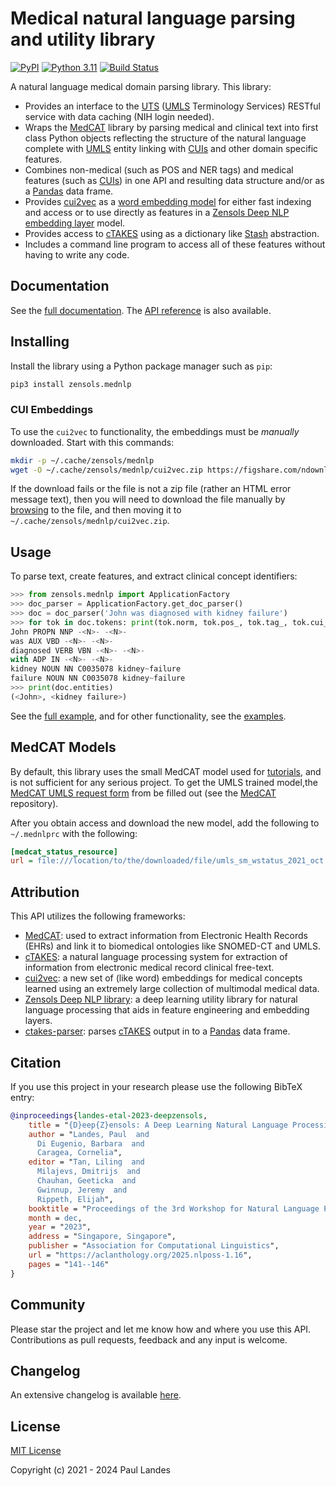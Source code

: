 # Medical natural language parsing and utility library

[![PyPI][pypi-badge]][pypi-link]
[![Python 3.11][python311-badge]][python311-link]
[![Build Status][build-badge]][build-link]

A natural language medical domain parsing library.  This library:

- Provides an interface to the [UTS] ([UMLS] Terminology Services) RESTful
  service with data caching (NIH login needed).
- Wraps the [MedCAT] library by parsing medical and clinical text into first
  class Python objects reflecting the structure of the natural language
  complete with [UMLS] entity linking with [CUIs] and other domain specific
  features.
- Combines non-medical (such as POS and NER tags) and medical features (such as
  [CUIs]) in one API and resulting data structure and/or as a [Pandas] data
  frame.
- Provides [cui2vec] as a [word embedding model] for either fast indexing and
  access or to use directly as features in a [Zensols Deep NLP embedding layer]
  model.
- Provides access to [cTAKES] using as a dictionary like [Stash] abstraction.
- Includes a command line program to access all of these features without
  having to write any code.


## Documentation

See the [full documentation](https://plandes.github.io/mednlp/index.html).
The [API reference](https://plandes.github.io/mednlp/api.html) is also
available.


## Installing

Install the library using a Python package manager such as `pip`:
```bash
pip3 install zensols.mednlp
```

### CUI Embeddings

To use the `cui2vec` to functionality, the embeddings must be *manually*
downloaded.  Start with this commands:
```bash
mkdir -p ~/.cache/zensols/mednlp
wget -O ~/.cache/zensols/mednlp/cui2vec.zip https://figshare.com/ndownloader/files/10959626?private_link=00d69861786cd0156d81
```
If the download fails or the file is not a zip file (rather an HTML error
message text), then you will need to download the file manually by
[browsing](https://figshare.com/ndownloader/files/10959626) to the file, and
then moving it to `~/.cache/zensols/mednlp/cui2vec.zip`.


## Usage

To parse text, create features, and extract clinical concept identifiers:
```python
>>> from zensols.mednlp import ApplicationFactory
>>> doc_parser = ApplicationFactory.get_doc_parser()
>>> doc = doc_parser('John was diagnosed with kidney failure')
>>> for tok in doc.tokens: print(tok.norm, tok.pos_, tok.tag_, tok.cui_, tok.detected_name_)
John PROPN NNP -<N>- -<N>-
was AUX VBD -<N>- -<N>-
diagnosed VERB VBN -<N>- -<N>-
with ADP IN -<N>- -<N>-
kidney NOUN NN C0035078 kidney~failure
failure NOUN NN C0035078 kidney~failure
>>> print(doc.entities)
(<John>, <kidney failure>)
```
See the [full example](example/features/simple.py), and for other
functionality, see the [examples](example).


## MedCAT Models

By default, this library uses the small MedCAT model used for
[tutorials](https://github.com/CogStack/MedCATtutorials/pull/12), and is not
sufficient for any serious project.  To get the UMLS trained model,the [MedCAT
UMLS request form] from be filled out (see the [MedCAT] repository).

After you obtain access and download the new model, add the following to
`~/.mednlprc` with the following:

```ini
[medcat_status_resource]
url = file:///location/to/the/downloaded/file/umls_sm_wstatus_2021_oct.zip'
```


## Attribution

This API utilizes the following frameworks:

* [MedCAT]: used to extract information from Electronic Health Records (EHRs)
  and link it to biomedical ontologies like SNOMED-CT and UMLS.
* [cTAKES]: a natural language processing system for extraction of information
  from electronic medical record clinical free-text.
* [cui2vec]: a new set of (like word) embeddings for medical concepts learned
  using an extremely large collection of multimodal medical data.
* [Zensols Deep NLP library]: a deep learning utility library for natural
  language processing that aids in feature engineering and embedding layers.
* [ctakes-parser]: parses [cTAKES] output in to a [Pandas] data frame.


## Citation

If you use this project in your research please use the following BibTeX entry:

```bibtex
@inproceedings{landes-etal-2023-deepzensols,
    title = "{D}eep{Z}ensols: A Deep Learning Natural Language Processing Framework for Experimentation and Reproducibility",
    author = "Landes, Paul  and
      Di Eugenio, Barbara  and
      Caragea, Cornelia",
    editor = "Tan, Liling  and
      Milajevs, Dmitrijs  and
      Chauhan, Geeticka  and
      Gwinnup, Jeremy  and
      Rippeth, Elijah",
    booktitle = "Proceedings of the 3rd Workshop for Natural Language Processing Open Source Software (NLP-OSS 2023)",
    month = dec,
    year = "2023",
    address = "Singapore, Singapore",
    publisher = "Association for Computational Linguistics",
    url = "https://aclanthology.org/2025.nlposs-1.16",
    pages = "141--146"
}
```


## Community

Please star the project and let me know how and where you use this API.
Contributions as pull requests, feedback and any input is welcome.


## Changelog

An extensive changelog is available [here](CHANGELOG.md).


## License

[MIT License](LICENSE.md)

Copyright (c) 2021 - 2024 Paul Landes


<!-- links -->
[pypi]: https://pypi.org/project/zensols.mednlp/
[pypi-link]: https://pypi.python.org/pypi/zensols.mednlp
[pypi-badge]: https://img.shields.io/pypi/v/zensols.mednlp.svg
[python311-badge]: https://img.shields.io/badge/python-3.11-blue.svg
[python311-link]: https://www.python.org/downloads/release/python-3110
[build-badge]: https://github.com/plandes/mednlp/workflows/CI/badge.svg
[build-link]: https://github.com/plandes/mednlp/actions

[MedCAT]: https://github.com/CogStack/MedCAT
[MedCAT UMLS request form]: https://uts.nlm.nih.gov/uts/login?service=https:%2F%2Fmedcat.rosalind.kcl.ac.uk%2Fauth-callback

[Pandas]: https://pandas.pydata.org
[ctakes-parser]: https://pypi.org/project/ctakes-parser

[UTS]: https://uts.nlm.nih.gov/uts/
[UMLS]: https://www.nlm.nih.gov/research/umls/
[CUIs]: https://www.nlm.nih.gov/research/umls/new_users/online_learning/Meta_005.html
[cui2vec]: https://arxiv.org/abs/1804.01486
[cTAKES]: https://ctakes.apache.org
[word embedding model]: https://plandes.github.io/deepnlp/api/zensols.deepnlp.embed.html#zensols.deepnlp.embed.domain.WordEmbedModel
[Zensols NLP parsing API]: https://plandes.github.io/nlparse/doc/feature-doc.html
[Zensols Deep NLP library]: https://github.com/plandes/deepnlp
[Zensols Deep NLP embedding layer]: https://plandes.github.io/deepnlp/api/zensols.deepnlp.layer.html#zensols.deepnlp.layer.embed.EmbeddingNetworkModule
[Stash]: https://plandes.github.io/util/api/zensols.persist.html#zensols.persist.domain.Stash

